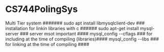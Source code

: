 # CS744PolingSys
Multi Tier system  #######
sudo apt install libmysqlclient-dev                                      ### installation for linkin libraries with c ######
sudo apt-get install mysql-server                                       ### server msot important ####
mysql_config --cflags                                                   ### for including at the time of compiling (libraries)####
mysql_config --libs                                                     ### for linking at the time of compiling ####
